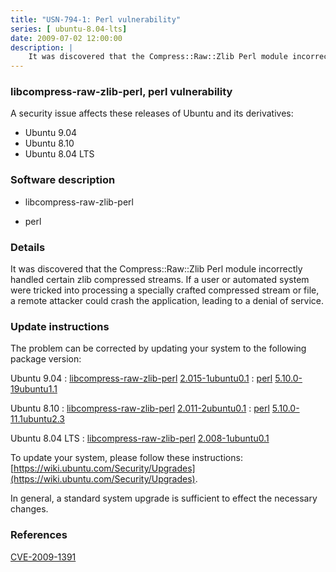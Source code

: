 ```yaml
---
title: "USN-794-1: Perl vulnerability"
series: [ ubuntu-8.04-lts]
date: 2009-07-02 12:00:00
description: |
    It was discovered that the Compress::Raw::Zlib Perl module incorrectly handled certain zlib compressed streams. If a user or automated system were tricked into processing a specially crafted compressed stream or file, a remote attacker could crash the application, leading to a denial of service. 
--- 
```

 
 


### libcompress-raw-zlib-perl, perl vulnerability

A security issue affects these releases of Ubuntu and its derivatives:

* Ubuntu 9.04
* Ubuntu 8.10
* Ubuntu 8.04 LTS

### Software description

* libcompress-raw-zlib-perl 

* perl 

### Details

It was discovered that the Compress::Raw::Zlib Perl module incorrectly handled certain zlib compressed streams. If a user or automated system were tricked into processing a specially crafted compressed stream or file, a remote attacker could crash the application, leading to a denial of service. 

### Update instructions

The problem can be corrected by updating your system to the following package version:

Ubuntu 9.04
 : [libcompress-raw-zlib-perl](https://launchpad.net/ubuntu/+source/libcompress-raw-zlib-perl) <span> [2.015-1ubuntu0.1](https://launchpad.net/ubuntu/+source/libcompress-raw-zlib-perl/2.015-1ubuntu0.1) </span> 
 : [perl](https://launchpad.net/ubuntu/+source/perl) <span> [5.10.0-19ubuntu1.1](https://launchpad.net/ubuntu/+source/perl/5.10.0-19ubuntu1.1) </span> 

Ubuntu 8.10
 : [libcompress-raw-zlib-perl](https://launchpad.net/ubuntu/+source/libcompress-raw-zlib-perl) <span> [2.011-2ubuntu0.1](https://launchpad.net/ubuntu/+source/libcompress-raw-zlib-perl/2.011-2ubuntu0.1) </span> 
 : [perl](https://launchpad.net/ubuntu/+source/perl) <span> [5.10.0-11.1ubuntu2.3](https://launchpad.net/ubuntu/+source/perl/5.10.0-11.1ubuntu2.3) </span> 

Ubuntu 8.04 LTS
 : [libcompress-raw-zlib-perl](https://launchpad.net/ubuntu/+source/libcompress-raw-zlib-perl) <span> [2.008-1ubuntu0.1](https://launchpad.net/ubuntu/+source/libcompress-raw-zlib-perl/2.008-1ubuntu0.1) </span> 

To update your system, please follow these instructions: [https://wiki.ubuntu.com/Security/Upgrades](https://wiki.ubuntu.com/Security/Upgrades).

In general, a standard system upgrade is sufficient to effect the necessary changes. 

### References

 
 [CVE-2009-1391](http://people.ubuntu.com/~ubuntu-security/cve/CVE-2009-1391)
 

